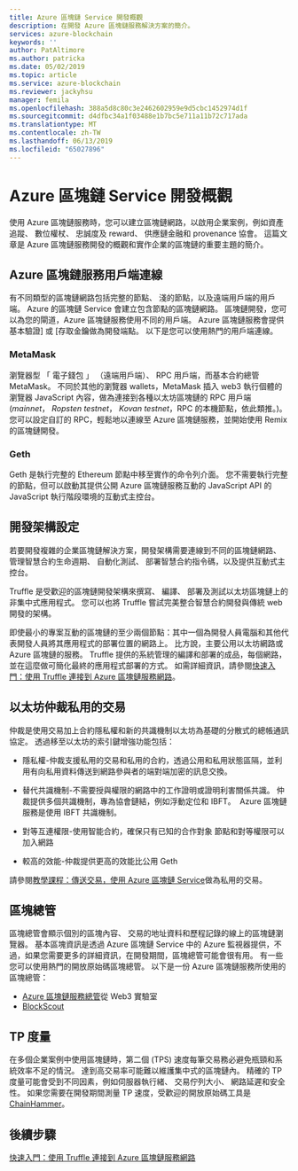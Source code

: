 ```yaml
---
title: Azure 區塊鏈 Service 開發概觀
description: 在開發 Azure 區塊鏈服務解決方案的簡介。
services: azure-blockchain
keywords: ''
author: PatAltimore
ms.author: patricka
ms.date: 05/02/2019
ms.topic: article
ms.service: azure-blockchain
ms.reviewer: jackyhsu
manager: femila
ms.openlocfilehash: 388a5d8c80c3e2462602959e9d5cbc1452974d1f
ms.sourcegitcommit: d4dfbc34a1f03488e1b7bc5e711a11b72c717ada
ms.translationtype: MT
ms.contentlocale: zh-TW
ms.lasthandoff: 06/13/2019
ms.locfileid: "65027896"
---
```

# <a name="azure-blockchain-service-development-overview"></a>Azure 區塊鏈 Service 開發概觀

使用 Azure 區塊鏈服務時，您可以建立區塊鏈網路，以啟用企業案例，例如資產追蹤、 數位權杖、 忠誠度及 reward、 供應鏈金融和 provenance 協會。 這篇文章是 Azure 區塊鏈服務開發的概觀和實作企業的區塊鏈的重要主題的簡介。

## <a name="client-connection-to-azure-blockchain-service"></a>Azure 區塊鏈服務用戶端連線

有不同類型的區塊鏈網路包括完整的節點、 淺的節點，以及遠端用戶端的用戶端。 Azure 的區塊鏈 Service 會建立包含節點的區塊鏈網路。 區塊鏈開發，您可以為您的閘道，Azure 區塊鏈服務使用不同的用戶端。 Azure 區塊鏈服務會提供基本驗證] 或 [存取金鑰做為開發端點。 以下是您可以使用熱門的用戶端連線。

### <a name="metamask"></a>MetaMask

瀏覽器型 「 電子錢包 」 （遠端用戶端）、 RPC 用戶端，而基本合約總管 MetaMask。 不同於其他的瀏覽器 wallets，MetaMask 插入 web3 執行個體的瀏覽器 JavaScript 內容，做為連接到各種以太坊區塊鏈的 RPC 用戶端 (*mainnet*， *Ropsten testnet*， *Kovan testnet*，RPC 的本機節點，依此類推。)。 您可以設定自訂的 RPC，輕鬆地以連線至 Azure 區塊鏈服務，並開始使用 Remix 的區塊鏈開發。

### <a name="geth"></a>Geth

Geth 是執行完整的 Ethereum 節點中移至實作的命令列介面。 您不需要執行完整的節點，但可以啟動其提供公開 Azure 區塊鏈服務互動的 JavaScript API 的 JavaScript 執行階段環境的互動式主控台。

## <a name="development-framework-configuration"></a>開發架構設定

若要開發複雜的企業區塊鏈解決方案，開發架構需要連線到不同的區塊鏈網路、 管理智慧合約生命週期、 自動化測試、 部署智慧合約指令碼，以及提供互動式主控台。

Truffle 是受歡迎的區塊鏈開發架構來撰寫、 編譯、 部署及測試以太坊區塊鏈上的非集中式應用程式。 您可以也將 Truffle 嘗試完美整合智慧合約開發與傳統 web 開發的架構。

即使最小的專案互動的區塊鏈的至少兩個節點：其中一個為開發人員電腦和其他代表開發人員將其應用程式的部署位置的網路上。 比方說，主要公用以太坊網路或 Azure 區塊鏈的服務。 Truffle 提供的系統管理的編譯和部署的成品，每個網路，並在這麼做可簡化最終的應用程式部署的方式。 如需詳細資訊，請參閱[快速入門：使用 Truffle 連接到 Azure 區塊鏈服務網路](connect-truffle.md)。

## <a name="ethereum-quorum-private-transaction"></a>以太坊仲裁私用的交易

仲裁是使用交易加上合約隱私權和新的共識機制以太坊為基礎的分散式的總帳通訊協定。 透過移至以太坊的索引鍵增強功能包括：

* 隱私權-仲裁支援私用的交易和私用的合約，透過公用和私用狀態區隔，並利用有向私用資料傳送到網路參與者的端對端加密的訊息交換。
* 替代共識機制-不需要授與權限的網路中的工作證明或證明利害關係共識。 仲裁提供多個共識機制，專為協會鏈結，例如浮動定位和 IBFT。  Azure 區塊鏈服務是使用 IBFT 共識機制。

* 對等互連權限-使用智能合約，確保只有已知的合作對象 節點和對等權限可以加入網路
* 較高的效能-仲裁提供更高的效能比公用 Geth

請參閱[教學課程：傳送交易，使用 Azure 區塊鏈 Service](send-transaction.md)做為私用的交易。

## <a name="block-explorers"></a>區塊總管

區塊總管會顯示個別的區塊內容、 交易的地址資料和歷程記錄的線上的區塊鏈瀏覽器。 基本區塊資訊是透過 Azure 區塊鏈 Service 中的 Azure 監視器提供，不過，如果您需要更多的詳細資訊，在開發期間，區塊總管可能會很有用。  有一些您可以使用熱門的開放原始碼區塊總管。 以下是一份 Azure 區塊鏈服務所使用的區塊總管：

* [Azure 區塊鏈服務總管](https://web3labs.com/azure-offer)從 Web3 實驗室
* [BlockScout](https://github.com/Azure-Samples/blockchain/blob/master/ledger/template/ethereum-on-azure/technology-samples/blockscout/README.md)

## <a name="tps-measurement"></a>TP 度量

在多個企業案例中使用區塊鏈時，第二個 (TPS) 速度每筆交易務必避免瓶頸和系統效率不足的情況。 達到高交易率可能難以維護集中式的區塊鏈內。 精確的 TP 度量可能會受到不同因素，例如伺服器執行緒、 交易佇列大小、 網路延遲和安全性。 如果您需要在開發期間測量 TP 速度，受歡迎的開放原始碼工具是[ChainHammer](https://github.com/drandreaskrueger/chainhammer)。

## <a name="next-steps"></a>後續步驟

[快速入門：使用 Truffle 連接到 Azure 區塊鏈服務網路](connect-truffle.md)
